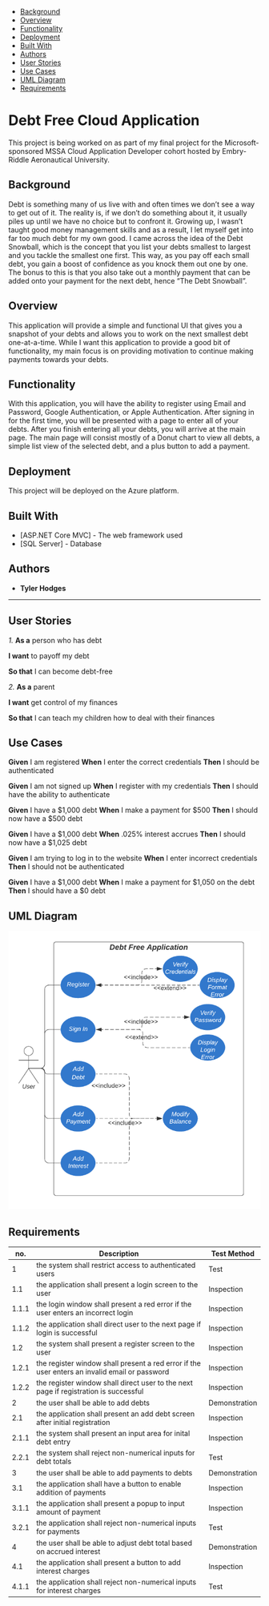 * [Background](#background)
* [Overview](#overview)
* [Functionality](#functionality)
* [Deployment](#deployment)
* [Built With](#built-with)
* [Authors](#authors)
* [User Stories](#user-stories)
* [Use Cases](#use-cases)
* [UML Diagram](#uml-diagram)
* [Requirements](#requirements)

# Debt Free Cloud Application

This project is being worked on as part of my final project for the Microsoft-sponsored MSSA Cloud Application Developer cohort hosted by Embry-Riddle Aeronautical University.

## Background

Debt is something many of us live with and often times we don’t see a way to get out of it. The reality is, if we don’t do something about it, it usually piles up until we have no choice but to confront it. Growing up, I wasn’t taught good money management skills and as a result, I let myself get into far too much debt for my own good. I came across the idea of the Debt Snowball, which is the concept that you list your debts smallest to largest and you tackle the smallest one first. This way, as you pay off each small debt, you gain a boost of confidence as you knock them out one by one. The bonus to this is that you also take out a monthly payment that can be added onto your payment for the next debt, hence “The Debt Snowball”. 

## Overview

This application will provide a simple and functional UI that gives you a snapshot of your debts and allows you to work on the next smallest debt one-at-a-time. While I want this application to provide a good bit of functionality, my main focus is on providing motivation to continue making payments towards your debts.

## Functionality

With this application, you will have the ability to register using Email and Password, Google Authentication, or Apple Authentication. After signing in for the first time, you will be presented with a page to enter all of your debts. After you finish entering all your debts, you will arrive at the main page. The main page will consist mostly of a Donut chart to view all debts, a simple list view of the selected debt, and a plus button to add a payment.

## Deployment

This project will be deployed on the Azure platform.

## Built With

* [ASP.NET Core MVC] - The web framework used
* [SQL Server] - Database

## Authors

* **Tyler Hodges**

--------------------------------------------------------------------------------------

## User Stories

*1.*
  __As a__ person who has debt

  __I want__ to payoff my debt

  __So that__ I can become debt-free
  
*2.*
  __As a__ parent

  __I want__ get control of my finances

  __So that__ I can teach my children how to deal with their finances

## Use Cases

__Given__ I am registered 
__When__ I enter the correct credentials
__Then__ I should be authenticated

__Given__ I am not signed up
__When__ I register with my credentials
__Then__ I should have the ability to authenticate

__Given__ I have a $1,000 debt
__When__ I make a payment for $500 
__Then__ I should now have a $500 debt

__Given__ I have a $1,000 debt
__When__ .025% interest accrues
__Then__ I should now have a $1,025 debt

__Given__ I am trying to log in to the website 
__When__ I enter incorrect credentials
__Then__ I should not be authenticated

__Given__ I have a $1,000 debt
__When__ I make a payment for $1,050 on the debt 
__Then__ I should have a $0 debt

## UML Diagram

![Image of UML Diagram](https://github.com/HedgeHodge/DebtFreeApplication/blob/master/UMLDiagram.png)

## Requirements

| no. | Description | Test Method |
|-----|-------------|-------------|
|  1  |the system shall restrict access to authenticated users|Test|
| 1.1 |the application shall present a login screen to the user|Inspection|
| 1.1.1 |the login window shall present a red error if the user enters an incorrect login|Inspection|
| 1.1.2 |the application shall direct user to the next page if login is successful|Inspection|
| 1.2 | the system shall present a register screen to the user|Inspection|
| 1.2.1 |the register window shall present a red error if the user enters an invalid email or password|Inspection|
| 1.2.2 |the register window shall direct user to the next page if registration is successful|Inspection|
|  2  |the user shall be able to add debts|Demonstration|
| 2.1 |the application shall present an add debt screen after initial registration|Inspection|
| 2.1.1 |the system shall present an input area for inital debt entry|Inspection|
| 2.2.1 |the system shall reject non-numerical inputs for debt totals|Test|
|  3  |the user shall be able to add payments to debts|Demonstration|
| 3.1 |the application shall have a button to enable addition of payments|Inspection|
| 3.1.1 |the application shall present a popup to input amount of payment|Inspection|
| 3.2.1 |the application shall reject non-numerical inputs for payments|Test|
|  4  |the user shall be able to adjust debt total based on accrued interest|Demonstration|
| 4.1 |the application shall present a button to add interest charges|Inspection|
| 4.1.1 |the application shall reject non-numerical inputs for interest charges|Test| 
